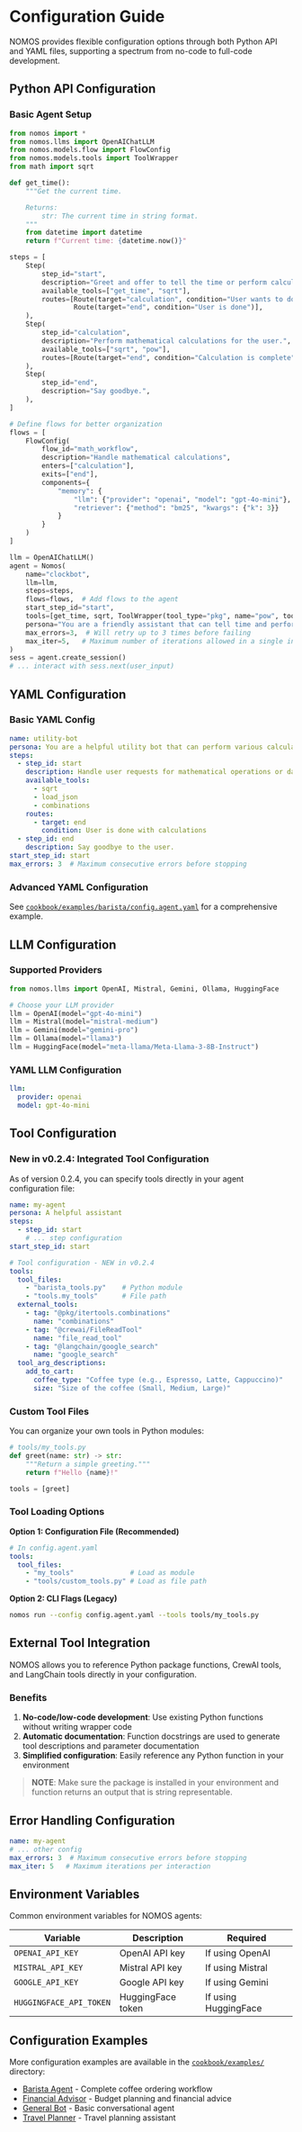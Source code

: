 # Configuration Guide

NOMOS provides flexible configuration options through both Python API and YAML files, supporting a spectrum from no-code to full-code development.

## Python API Configuration

### Basic Agent Setup

```python
from nomos import *
from nomos.llms import OpenAIChatLLM
from nomos.models.flow import FlowConfig
from nomos.models.tools import ToolWrapper
from math import sqrt

def get_time():
    """Get the current time.

    Returns:
        str: The current time in string format.
    """
    from datetime import datetime
    return f"Current time: {datetime.now()}"

steps = [
    Step(
        step_id="start",
        description="Greet and offer to tell the time or perform calculations.",
        available_tools=["get_time", "sqrt"],
        routes=[Route(target="calculation", condition="User wants to do math"),
                Route(target="end", condition="User is done")],
    ),
    Step(
        step_id="calculation",
        description="Perform mathematical calculations for the user.",
        available_tools=["sqrt", "pow"],
        routes=[Route(target="end", condition="Calculation is complete")],
    ),
    Step(
        step_id="end",
        description="Say goodbye.",
    ),
]

# Define flows for better organization
flows = [
    FlowConfig(
        flow_id="math_workflow",
        description="Handle mathematical calculations",
        enters=["calculation"],
        exits=["end"],
        components={
            "memory": {
                "llm": {"provider": "openai", "model": "gpt-4o-mini"},
                "retriever": {"method": "bm25", "kwargs": {"k": 3}}
            }
        }
    )
]

llm = OpenAIChatLLM()
agent = Nomos(
    name="clockbot",
    llm=llm,
    steps=steps,
    flows=flows,  # Add flows to the agent
    start_step_id="start",
    tools=[get_time, sqrt, ToolWrapper(tool_type="pkg", name="pow", tool_identifier="math.pow")],
    persona="You are a friendly assistant that can tell time and perform calculations.",
    max_errors=3,  # Will retry up to 3 times before failing
    max_iter=5,   # Maximum number of iterations allowed in a single interaction
)
sess = agent.create_session()
# ... interact with sess.next(user_input)
```

## YAML Configuration

### Basic YAML Config

```yaml
name: utility-bot
persona: You are a helpful utility bot that can perform various calculations and data operations.
steps:
  - step_id: start
    description: Handle user requests for mathematical operations or data processing.
    available_tools:
      - sqrt
      - load_json
      - combinations
    routes:
      - target: end
        condition: User is done with calculations
  - step_id: end
    description: Say goodbye to the user.
start_step_id: start
max_errors: 3  # Maximum consecutive errors before stopping
```

### Advanced YAML Configuration

See [`cookbook/examples/barista/config.agent.yaml`](../cookbook/examples/barista/config.agent.yaml) for a comprehensive example.

## LLM Configuration

### Supported Providers

```python
from nomos.llms import OpenAI, Mistral, Gemini, Ollama, HuggingFace

# Choose your LLM provider
llm = OpenAI(model="gpt-4o-mini")
llm = Mistral(model="mistral-medium")
llm = Gemini(model="gemini-pro")
llm = Ollama(model="llama3")
llm = HuggingFace(model="meta-llama/Meta-Llama-3-8B-Instruct")
```

### YAML LLM Configuration

```yaml
llm:
  provider: openai
  model: gpt-4o-mini
```

## Tool Configuration

### New in v0.2.4: Integrated Tool Configuration

As of version 0.2.4, you can specify tools directly in your agent configuration file:

```yaml
name: my-agent
persona: A helpful assistant
steps:
  - step_id: start
    # ... step configuration
start_step_id: start

# Tool configuration - NEW in v0.2.4
tools:
  tool_files:
    - "barista_tools.py"    # Python module
    - "tools.my_tools"      # File path
  external_tools:
    - tag: "@pkg/itertools.combinations"
      name: "combinations"
    - tag: "@crewai/FileReadTool"
      name: "file_read_tool"
    - tag: "@langchain/google_search"
      name: "google_search"
  tool_arg_descriptions:
    add_to_cart:
      coffee_type: "Coffee type (e.g., Espresso, Latte, Cappuccino)"
      size: "Size of the coffee (Small, Medium, Large)"
```

### Custom Tool Files

You can organize your own tools in Python modules:

```python
# tools/my_tools.py
def greet(name: str) -> str:
    """Return a simple greeting."""
    return f"Hello {name}!"

tools = [greet]
```

### Tool Loading Options

**Option 1: Configuration File (Recommended)**
```yaml
# In config.agent.yaml
tools:
  tool_files:
    - "my_tools"              # Load as module
    - "tools/custom_tools.py" # Load as file path
```

**Option 2: CLI Flags (Legacy)**
```bash
nomos run --config config.agent.yaml --tools tools/my_tools.py
```

## External Tool Integration

NOMOS allows you to reference Python package functions, CrewAI tools, and LangChain tools directly in your configuration.

### Benefits

1. **No-code/low-code development**: Use existing Python functions without writing wrapper code
2. **Automatic documentation**: Function docstrings are used to generate tool descriptions and parameter documentation
3. **Simplified configuration**: Easily reference any Python function in your environment

> **NOTE**: Make sure the package is installed in your environment and function returns an output that is string representable.

## Error Handling Configuration

```yaml
name: my-agent
# ... other config
max_errors: 3  # Maximum consecutive errors before stopping
max_iter: 5   # Maximum iterations per interaction
```

## Environment Variables

Common environment variables for NOMOS agents:

| Variable | Description | Required |
|----------|-------------|----------|
| `OPENAI_API_KEY` | OpenAI API key | If using OpenAI |
| `MISTRAL_API_KEY` | Mistral API key | If using Mistral |
| `GOOGLE_API_KEY` | Google API key | If using Gemini |
| `HUGGINGFACE_API_TOKEN` | HuggingFace token | If using HuggingFace |

## Configuration Examples

More configuration examples are available in the [`cookbook/examples/`](../cookbook/examples/) directory:

- [Barista Agent](../cookbook/examples/barista/) - Complete coffee ordering workflow
- [Financial Advisor](../cookbook/examples/financial-advisor/) - Budget planning and financial advice
- [General Bot](../cookbook/examples/general-bot/) - Basic conversational agent
- [Travel Planner](../cookbook/examples/travel-itinery-planner/) - Travel planning assistant
